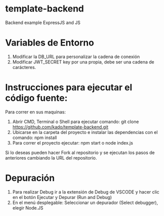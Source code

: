 # template-backend
Backend example ExpressJS and JS

# Variables de Entorno
1. Modificar la DB_URL para personalizar la cadena de conexión
2. Modificar JWT_SECRET key por una propia, debe ser una cadena de carácteres.

# Instrucciones para ejecutar el código fuente:
Para correr en sus maquinas: 
1. Abrir CMD, Terminal o Shell para ejecutar comando: git clone https://github.com/kado/template-backend.git
2. Ubicarse en la carpeta del proyecto e instalar las dependencias con el comando: npm install
3. Para correr el proyecto ejecutar: npm start o node index.js

Si lo deseas pueden hacer Fork al repositorio y se ejecutan los pasos de anteriores cambiando la URL del repositorio.

# Depuración 
1. Para realizar Debug ir a la extensión de Debug de VSCODE y hacer clic en el botón Ejecutar y Depurar  (Run and Debug)
2. En el menú desplegable: Seleccionar un depurador (Select debugger), elegir Node.JS
